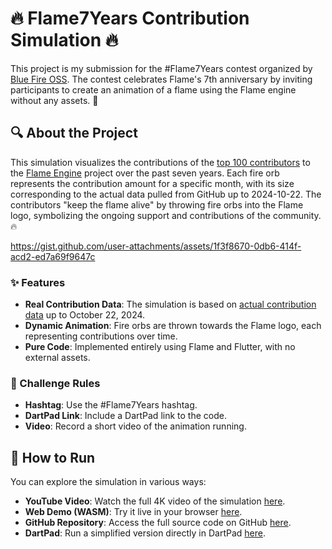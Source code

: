 # 🔥 Flame7Years Contribution Simulation 🔥

This project is my submission for the #Flame7Years contest organized by [Blue Fire OSS](https://x.com/BlueFireOSS). The contest celebrates Flame's 7th anniversary by inviting participants to create an animation of a flame using the Flame engine without any assets. 🥳

## 🔍 About the Project

This simulation visualizes the contributions of the [top 100 contributors](https://github.com/flame-engine/flame/graphs/contributors) to the [Flame Engine](https://flame-engine.org) project over the past seven years. Each fire orb represents the contribution amount for a specific month, with its size corresponding to the actual data pulled from GitHub up to 2024-10-22. The contributors "keep the flame alive" by throwing fire orbs into the Flame logo, symbolizing the ongoing support and contributions of the community. 🔥

https://gist.github.com/user-attachments/assets/1f3f8670-0db6-414f-acd2-ed7a69f9647c

### ✨ Features
- **Real Contribution Data**: The simulation is based on [actual contribution data](https://github.com/flame-engine/flame/graphs/contributors) up to October 22, 2024.
- **Dynamic Animation**: Fire orbs are thrown towards the Flame logo, each representing contributions over time.
- **Pure Code**: Implemented entirely using Flame and Flutter, with no external assets.

### 📜 Challenge Rules
- **Hashtag**: Use the #Flame7Years hashtag.
- **DartPad Link**: Include a DartPad link to the code.
- **Video**: Record a short video of the animation running.

## 🚀 How to Run

You can explore the simulation in various ways:
- **YouTube Video**: Watch the full 4K video of the simulation [here](https://youtu.be/ZpMa83SyNZ0).
- **Web Demo (WASM)**: Try it live in your browser [here](https://imanneo.github.io/flame7years).
- **GitHub Repository**: Access the full source code on GitHub [here](https://github.com/imaNNeo/flame7years).
- **DartPad**: Run a simplified version directly in DartPad [here](https://dartpad.dev/?id=7c32e0451a3f97391fb9f5d1dcb46c2e).